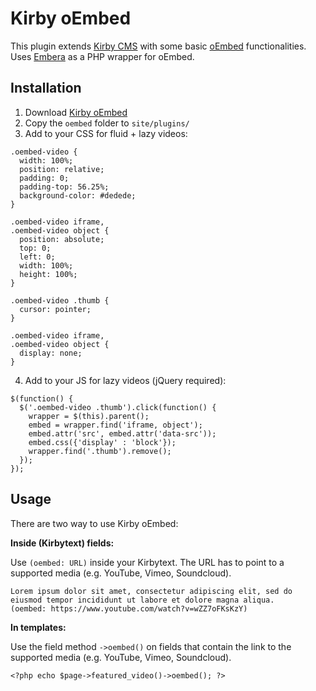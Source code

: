 Kirby oEmbed
============

This plugin extends [Kirby CMS](http://getkirby.com) with some basic [oEmbed](http://oembed.com) functionalities. 
Uses [Embera](https://github.com/mpratt/Embera) as a PHP wrapper for oEmbed.

## Installation
1. Download [Kirby oEmbed](https://github.com/distantnative/kirby-oembed/zipball/master/)
2. Copy the `oembed` folder to `site/plugins/`
3. Add to your CSS for fluid + lazy videos:
```
.oembed-video {
  width: 100%;
  position: relative;
  padding: 0;
  padding-top: 56.25%;
  background-color: #dedede;
}

.oembed-video iframe,
.oembed-video object {
  position: absolute;
  top: 0;
  left: 0;
  width: 100%;
  height: 100%;
}

.oembed-video .thumb {
  cursor: pointer;
}

.oembed-video iframe,
.oembed-video object {
  display: none;
}
```
4. Add to your JS for lazy videos (jQuery required):
```
$(function() {
  $('.oembed-video .thumb').click(function() {
    wrapper = $(this).parent();
    embed = wrapper.find('iframe, object');
    embed.attr('src', embed.attr('data-src'));
    embed.css({'display' : 'block'});
    wrapper.find('.thumb').remove();
  });
});
```

## Usage
There are two way to use Kirby oEmbed:

**Inside (Kirbytext) fields:**

Use `(oembed: URL)` inside your Kirbytext. The URL has to point to a supported media (e.g. YouTube, Vimeo, Soundcloud).
```
Lorem ipsum dolor sit amet, consectetur adipiscing elit, sed do eiusmod tempor incididunt ut labore et dolore magna aliqua.
(oembed: https://www.youtube.com/watch?v=wZZ7oFKsKzY)
```

**In templates:**

Use the field method `->oembed()` on fields that contain the link to the supported media (e.g. YouTube, Vimeo, Soundcloud).
```
<?php echo $page->featured_video()->oembed(); ?>
```
